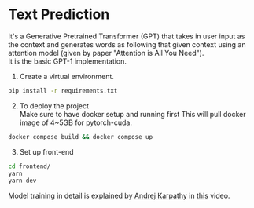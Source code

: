 # Text Prediction
It's a Generative Pretrained Transformer (GPT) that takes in user input as the context and generates words as following that given context using an attention model (given by paper "Attention is All You Need").  
It is the basic GPT-1 implementation.

1. Create a virtual environment.
```bash
pip install -r requirements.txt
```
2. To deploy the project  
Make sure to have docker setup and running first
This will pull docker image of 4~5GB for pytorch-cuda.
```bash
docker compose build && docker compose up
```
3. Set up front-end
```bash
cd frontend/
yarn
yarn dev
```
Model training in detail is explained by [Andrej Karpathy](https://www.youtube.com/@AndrejKarpathy) in [this](https://www.youtube.com/watch?v=kCc8FmEb1nY&t=5870s) video.